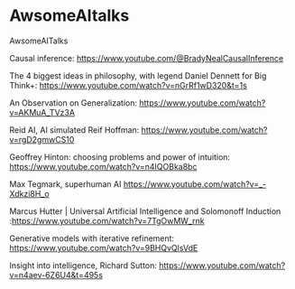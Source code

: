 # AwsomeAItalks
AwsomeAITalks

Causal inference: https://www.youtube.com/@BradyNealCausalInference

The 4 biggest ideas in philosophy, with legend Daniel Dennett for Big Think+:
https://www.youtube.com/watch?v=nGrRf1wD320&t=1s


An Observation on Generalization:
https://www.youtube.com/watch?v=AKMuA_TVz3A


Reid AI, AI simulated Reif Hoffman: https://www.youtube.com/watch?v=rgD2gmwCS10


Geoffrey Hinton: choosing problems and power of intuition: https://www.youtube.com/watch?v=n4IQOBka8bc

Max Tegmark, superhuman AI https://www.youtube.com/watch?v=_-Xdkzi8H_o

Marcus Hutter | Universal Artificial Intelligence and Solomonoff Induction :https://www.youtube.com/watch?v=7TgOwMW_rnk


Generative models with iterative refinement: https://www.youtube.com/watch?v=9BHQvQlsVdE

Insight into intelligence, Richard Sutton: https://www.youtube.com/watch?v=n4aev-6Z6U4&t=495s
